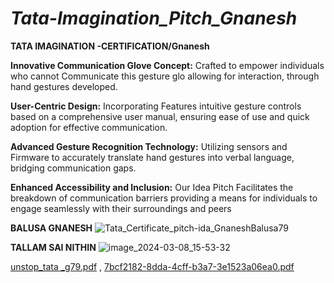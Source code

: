 # *Tata-Imagination_Pitch_Gnanesh*
**TATA IMAGINATION -CERTIFICATION/Gnanesh**

**Innovative Communication Glove Concept:**  Crafted to empower individuals who cannot Communicate this gesture glo allowing for interaction, through hand gestures developed.

**User-Centric Design:** Incorporating Features intuitive gesture controls based on a comprehensive user manual, ensuring ease of use and quick adoption for effective communication.

**Advanced Gesture Recognition Technology:** Utilizing  sensors and Firmware to accurately translate hand gestures into verbal language, bridging communication gaps.

**Enhanced Accessibility and Inclusion:**  Our Idea Pitch Facilitates the breakdown of communication barriers providing a means for individuals to engage seamlessly with their surroundings and peers

**BALUSA GNANESH**
![Tata_Certificate_pitch-ida_GnaneshBalusa79](https://github.com/gnanesh-16/Global_Hacthon_Pitch_Gnanesh/assets/98212179/7192e093-8cc6-48df-8a90-3401d8b1abca)

**TALLAM SAI NITHIN**
![image_2024-03-08_15-53-32](https://github.com/gnanesh-16/Global_Tata_Imagination__Pitch_Gnanesh/assets/98212179/39ed0f7e-d054-49e0-824c-a2205eab8d98)



[unstop_tata _g79.pdf](https://github.com/gnanesh-16/Global_Hacthon_Pitch_Gnanesh/files/14535987/unstop_tata._g79.pdf) , 
[7bcf2182-8dda-4cff-b3a7-3e1523a06ea0.pdf](https://github.com/gnanesh-16/Global_Tata_Imagination__Pitch_Gnanesh/files/14536879/7bcf2182-8dda-4cff-b3a7-3e1523a06ea0.pdf)
